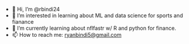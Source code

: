 - 👋 Hi, I’m @rbindi24
- 👀 I’m interested in learning about ML and data science for sports and fianance
- 🌱 I’m currently learning about nflfastr w/ R and python for finance.
- 📫 How to reach me: ryanbindi5@gmail.com


<!---
rbindi24/rbindi24 is a ✨ special ✨ repository because its `README.md` (this file) appears on your GitHub profile.
You can click the Preview link to take a look at your changes.
--->
